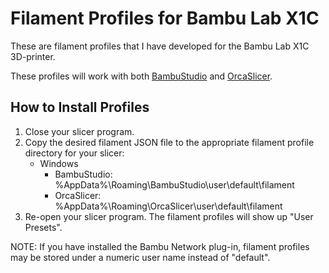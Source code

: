 # Filament Profiles for Bambu Lab X1C

These are filament profiles that I have developed for the Bambu Lab X1C 3D-printer.

These profiles will work with both [BambuStudio](https://github.com/bambulab/BambuStudio) and [OrcaSlicer](https://github.com/SoftFever/OrcaSlicer). 

## How to Install Profiles
1. Close your slicer program.
1. Copy the desired filament JSON file to the appropriate filament profile directory for your slicer:
   - Windows
     - BambuStudio: %AppData%\Roaming\BambuStudio\user\default\filament
     - OrcaSlicer: %AppData%\Roaming\OrcaSlicer\user\default\filament
1. Re-open your slicer program. The filament profiles will show up "User Presets".

NOTE: If you have installed the Bambu Network plug-in, filament profiles may be stored under a numeric user name instead of "default".